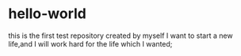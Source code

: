 # hello-world
this is the first test repository created by myself
I want to start a new life,and I will work hard for the life which I wanted; 
